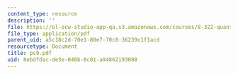 ```yaml
---
content_type: resource
description: ''
file: https://ol-ocw-studio-app-qa.s3.amazonaws.com/courses/8-322-quantum-theory-ii-spring-2003/8ebdfdacde3e040b8c01a94862193088_ps9.pdf
file_type: application/pdf
parent_uid: a5c18c2d-70e1-80e7-70c8-36239c1f1acd
resourcetype: Document
title: ps9.pdf
uid: 8ebdfdac-de3e-040b-8c01-a94862193088
---
```

